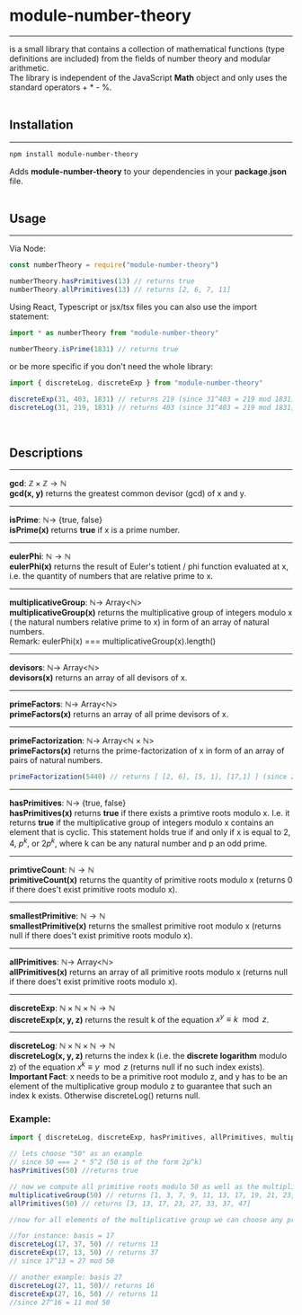 # module-number-theory
---
is a small library that contains a collection of mathematical functions (type definitions are included) from the fields of number theory and modular arithmetic. <br>
The library is independent of the JavaScript **Math** object and only uses the standard operators + * - %. 
<br/><br/>

## Installation
---
```bash
npm install module-number-theory
```
Adds **module-number-theory** to your dependencies in your **package.json** file.
<br><br>

## Usage
---

Via Node:
```js
const numberTheory = require("module-number-theory")

numberTheory.hasPrimitives(13) // returns true
numberTheory.allPrimitives(13) // returns [2, 6, 7, 11]
```

Using React, Typescript or jsx/tsx files you can also use the import statement:
```ts
import * as numberTheory from "module-number-theory"

numberTheory.isPrime(1831) // returns true
``` 
or be more specific if you don't need the whole library:
```ts
import { discreteLog, discreteExp } from "module-number-theory"

discreteExp(31, 403, 1831) // returns 219 (since 31^403 = 219 mod 1831)
discreteLog(31, 219, 1831) // returns 403 (since 31^403 = 219 mod 1831)
```
<br>

## Descriptions
---

**gcd**: $\mathbb{Z}\times\mathbb{Z}\to\mathbb{N}$<br>
**gcd(x, y)** returns the greatest common devisor (gcd) of x and y.
___


**isPrime**: $\mathbb{N}\to$ {true, false}<br>
**isPrime(x)** returns **true** if x is a prime number.
___

**eulerPhi**: $\mathbb{N}\to\mathbb{N}$<br>
**eulerPhi(x)** returns the result of Euler's totient / phi function evaluated at x, i.e. the quantity of numbers that are relative prime to x.
___

**multiplicativeGroup**: $\mathbb{N}\to$ Array\<$\mathbb{N}$> <br>
**multiplicativeGroup(x)** returns the multiplicative group of integers modulo x ( the natural numbers relative prime to x) in form of an array of natural numbers. <br> Remark: eulerPhi(x) === multiplicativeGroup(x).length()
___

**devisors**: $\mathbb{N}\to$ Array\<$\mathbb{N}$> <br>
**devisors(x)** returns an array of all devisors of x.
___

**primeFactors**: $\mathbb{N}\to$ Array\<$\mathbb{N}$> <br>
**primeFactors(x)** returns an array of all prime devisors of x.
___

**primeFactorization**: $\mathbb{N}\to$ Array\<$\mathbb{N}\times\mathbb{N}$> <br>
**primeFactors(x)** returns the prime-factorization of x in form of an array of pairs of natural numbers.
```ts
primeFactorization(5440) // returns [ [2, 6], [5, 1], [17,1] ] (since 2^6 * 5^1 * 17^1 = 5440)
```
___
**hasPrimitives**: $\mathbb{N}\to$ {true, false}<br>
**hasPrimitives(x)** returns **true** if there exists a primtive roots modulo x. I.e. it returns **true** if the multiplicative group of integers modulo x contains an element that is cyclic. This statement holds true if and only if x is equal to 2, 4, $p^k$, or $2p^k$, where k can be any natural number and p an odd prime.
___
**primtiveCount**: $\mathbb{N}\to\mathbb{N}$<br>
**primitiveCount(x)** returns the quantity of primitive roots modulo x (returns 0 if there does't exist primitive roots modulo x).
___

**smallestPrimitive**: $\mathbb{N}\to\mathbb{N}$<br>
**smallestPrimitive(x)** returns the smallest primitive root modulo x (returns null if there does't exist primitive roots modulo x).
___

**allPrimitives**: $\mathbb{N}\to$ Array\<$\mathbb{N}$> <br>
**allPrimitives(x)** returns an array of all primitive roots modulo x (returns null if there does't exist primitive roots modulo x).
___

**discreteExp**: $\mathbb{N}\times\mathbb{N}\times\mathbb{N}\to\mathbb{N}$<br>
**discreteExp(x, y, z)** returns the result k of the equation  $x^y \equiv k \mod z$.
___
**discreteLog**: $\mathbb{N}\times\mathbb{N}\times\mathbb{N}\to\mathbb{N}$<br>
**discreteLog(x, y, z)** returns the index k (i.e. the **discrete logarithm** modulo z) of the equation $x^k \equiv y \mod z$ (returns null if no such index exists).<br>
**Important Fact**: x needs to be a primitive root modulo z, and y has to be an element of the multiplicative group modulo z to guarantee that such an index k exists. Otherwise discreteLog() returns null.  

### Example:
```ts
import { discreteLog, discreteExp, hasPrimitives, allPrimitives, multiplicativeGroup } from "module-number-theory"

// lets choose "50" as an example
// since 50 === 2 * 5^2 (50 is of the form 2p^k) 
hasPrimitives(50) //returns true 

// now we compute all primitive roots modulo 50 as well as the multiplicative group modulo 50
multiplicativeGroup(50) // returns [1, 3, 7, 9, 11, 13, 17, 19, 21, 23, 27, 29, 31, 33, 37, 39, 41, 43, 47, 49]
allPrimitives(50) // returns [3, 13, 17, 23, 27, 33, 37, 47]

//now for all elements of the multiplicative group we can choose any primitive root as a basis to get an result for the discretelog().

//for instance: basis = 17 
discreteLog(17, 37, 50) // returns 13
discreteExp(17, 13, 50) // returns 37
// since 17^13 = 27 mod 50

// another example: basis 27 
discreteLog(27, 11, 50)// returns 16
discreteExp(27, 16, 50) // returns 11
//since 27^16 = 11 mod 50
```
